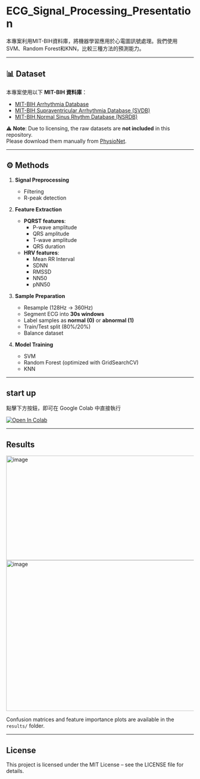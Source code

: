 # ECG_Signal_Processing_Presentation
本專案利用MIT-BIH資料庫，將機器學習應用於心電圖訊號處理。我們使用SVM、Random Forest和KNN，比較三種方法的預測能力。

---

## 📊 Dataset

本專案使用以下 **MIT-BIH 資料庫**：

- [MIT-BIH Arrhythmia Database](https://physionet.org/content/mitdb/1.0.0/)
- [MIT-BIH Supraventricular Arrhythmia Database (SVDB)](https://physionet.org/content/svdb/1.0.0/)
- [MIT-BIH Normal Sinus Rhythm Database (NSRDB)](https://physionet.org/content/nsrdb/1.0.0/)

⚠️ **Note**: Due to licensing, the raw datasets are **not included** in this repository.  
Please download them manually from [PhysioNet](https://physionet.org).

---

## ⚙️ Methods

1. **Signal Preprocessing**
   - Filtering  
   - R-peak detection  

2. **Feature Extraction**
   - **PQRST features**:  
     - P-wave amplitude  
     - QRS amplitude  
     - T-wave amplitude  
     - QRS duration  
   - **HRV features**:  
     - Mean RR Interval  
     - SDNN  
     - RMSSD  
     - NN50  
     - pNN50  

3. **Sample Preparation**
   - Resample (128Hz → 360Hz)  
   - Segment ECG into **30s windows**  
   - Label samples as **normal (0)** or **abnormal (1)**  
   - Train/Test split (80%/20%)  
   - Balance dataset  

4. **Model Training**
   - SVM  
   - Random Forest (optimized with GridSearchCV)  
   - KNN  

---

## start up

點擊下方按鈕，即可在 Google Colab 中直接執行

[![Open In Colab](https://colab.research.google.com/assets/colab-badge.svg)](https://colab.research.google.com/github/your-username/ECG-Signal-Processing-ML/blob/main/notebooks/ECG_Feature_Extraction.ipynb)

---

## Results
<img width="683" height="280" alt="image" src="https://github.com/user-attachments/assets/bce96c09-beb1-4578-8a9c-350714f7f0fe" />

<img width="678" height="404" alt="image" src="https://github.com/user-attachments/assets/0f61fe76-c9b8-4862-8c7c-db2f5c6163b7" />

 Confusion matrices and feature importance plots are available in the `results/` folder.

---

## License
This project is licensed under the MIT License – see the LICENSE
 file for details.
